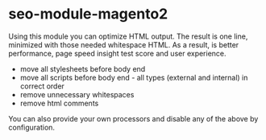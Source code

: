 # seo-module-magento2

Using this module you can optimize HTML output. The result is one line, minimized with those needed whitespace HTML. As a result, is better performance, page speed insight test score and user experience.

* move all stylesheets before body end
* move all scripts before body end - all types (external and internal) in correct order
* remove unnecessary whitespaces
* remove html comments

You can also provide your own processors and disable any of the above by configuration.
